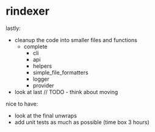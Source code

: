 # rindexer

lastly:
- cleanup the code into smaller files and functions
  - complete
    - cli
    - api
    - helpers
    - simple_file_formatters
    - logger
    - provider
- look at last // TODO - think about moving

nice to have:
- look at the final unwraps
- add unit tests as much as possible (time box 3 hours)
